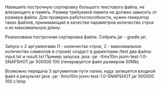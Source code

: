Напишите построчную сортировку большого текстового файла, не влезающего в память.
Размер требуемой памяти не должен зависеть от размера файла.
Для проверки работоспособности, нужен генератор таких файлов, принимающий в качестве параметров количество строк и их максимальную длину.

Реализована построчная сортировкa файла.
Собрать jar - gradle jar.

Запуск с 2 аргументами (1 - количество строк, 2 - максимальное количество символов в строке)
создаст в директории /test два файла: input.txt и result.txt
Пример запуска: java -jar -Xmx10m joom-test-1.0-SNAPSHOT.jar 500000 100
(генерируется файл размером 50Mb)

Возможно передача 3 аргументом пути папки, куда запишется входной файл и результат
java -jar -Xmx10m joom-test-1.0-SNAPSHOT.jar 500000 100 c:\tmp
 

